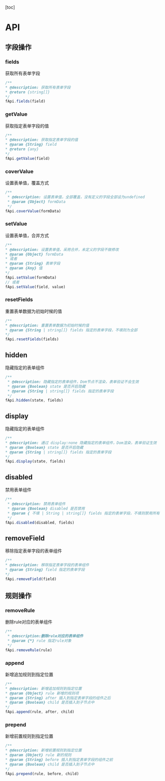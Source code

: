  [toc]

# API

## 字段操作
### fields
获取所有表单字段
```js
/**
* @description: 获取所有表单字段
* @return {string[]}
*/        
fApi.fields(field)
```

### getValue
获取指定表单字段的值
```js
/**
* @description: 获取指定表单字段的值
* @param {String} field
* @return {any}
*/     
fApi.getValue(field)
```

### coverValue
设置表单值，覆盖方式
```js
/**
 * @description: 设置表单值，全部覆盖，没有定义的字段全部设为undefined
 * @param {Object} formData
 */    
fApi.coverValue(formData)
```

### setValue
设置表单值，合并方式
```js
/**
* @description: 设置表单值，采用合并，未定义的字段不做修改
* @param {Object} formData
* 或者
* @param {String} 表单字段
* @param {Any} 值
*/
fApi.setValue(formData)
// 或者
fApi.setValue(field, value)
```

### resetFields
重置表单数据为初始时候的值
```js
/**
* @description: 重置表单数据为初始时候的值
* @param {String | string[]} fields 指定的表单字段，不填则为全部
*/
fApi.resetFields(fields)
```

## hidden
隐藏指定的表单组件
```js
/**
 * @description: 隐藏指定的表单组件，Dom节点不渲染，表单验证不会生效
 * @param {Boolean} state 是否开启隐藏
 * @param {String | string[]} fields 指定的表单字段
 */
fApi.hidden(state, fields)
```

## display
隐藏指定的表单组件
```js
/**
* @description: 通过 display:none 隐藏指定的表单组件，Dom渲染，表单验证生效
* @param {Boolean} state 是否开启隐藏
* @param {String | string[]} fields 指定的表单字段
*/
fApi.display(state, fields)
```

## disabled
禁用表单组件
```js
/**
 * @description: 禁用表单组件
 * @param {Boolean} disabled 是否禁用
 * @param { 不填 | String | string[]} fields 指定的表单字段，不填则禁用所有
 */
fApi.disabled(disabled, fields)
```

## removeField
移除指定表单字段的表单组件
```js
/**
* @description: 移除指定表单字段的表单组件
* @param {String} field 指定的表单字段
*/  
fApi.removeField(field)
```

## 规则操作

### removeRule
删除rule对应的表单组件
```js
/**
 * @description:删除rule对应的表单组件
 * @param {*} rule 指定rule对象
 */
fApi.removeRule(rule)
```
### append
新增追加规则到指定位置
```js
/**
* @description: 新增追加规则到指定位置
* @param {Object} rule 新增的规则项
* @param {String} after 插入到指定表单字段的组件之后
* @param {Boolean} child 是否插入到子节点中
*/
fApi.append(rule, after, child)
```
### prepend
新增前置规则到指定位置
```js
/**
* @description: 新增前置规则到指定位置
* @param {Object} rule 新的规则
* @param {String} before 插入到指定表单字段的组件之前
* @param {Boolean} child 是否插入到子节点中
*/   
fApi.prepend(rule, before, child)
```
